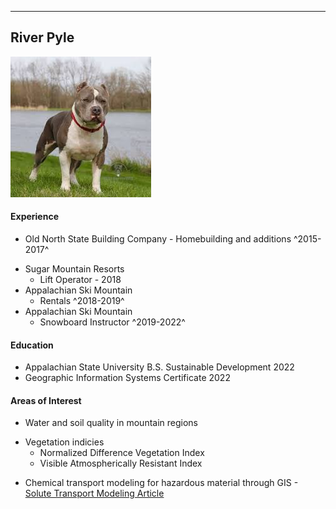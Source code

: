 
---


## River Pyle
<img src='./assets/pup.jpeg' alt='Broken Link' margin-left=auto margin-right= auto>

#### Experience

 - Old North State Building Company - Homebuilding and additions ^2015-2017^
 * Sugar Mountain Resorts
   * Lift Operator - 2018
  * Appalachian Ski Mountain  
     * Rentals ^2018-2019^
* Appalachian Ski Mountain
  * Snowboard Instructor ^2019-2022^

#### Education

 - Appalachian State University
B.S. Sustainable Development 2022
- Geographic Information Systems Certificate 2022

#### Areas of Interest

- Water and soil quality in mountain regions
* Vegetation indicies
  * Normalized Difference Vegetation Index
  * Visible Atmospherically Resistant Index
- Chemical transport modeling for hazardous material through GIS - <a href='https://acsess.onlinelibrary.wiley.com/doi/pdfdirect/10.2134/jeq1996.00472425002500030015x'>Solute Transport Modeling Article</a>
